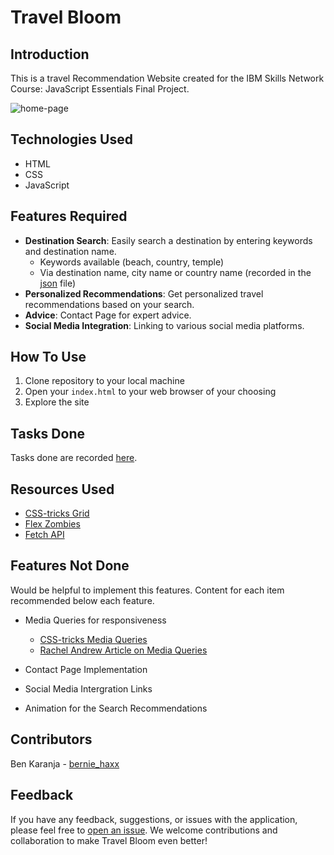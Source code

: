 # Travel Bloom

## Introduction

This is a travel Recommendation Website created for the IBM Skills Network Course: JavaScript Essentials Final Project.

![home-page](./images/home_page.png)

## Technologies Used
- HTML
- CSS
- JavaScript

## Features Required
- **Destination Search**: Easily search a destination by entering keywords and destination name.
    - Keywords available (beach, country, temple)
    - Via destination name, city name or country name (recorded in the [json](./travel_recommendation_api.json) file)
- **Personalized Recommendations**: Get personalized travel recommendations based on your search.
- **Advice**: Contact Page for expert advice.
- **Social Media Integration**: Linking to various social media platforms.

## How To Use
1. Clone repository to your local machine
2. Open your `index.html` to your web browser of your choosing
3. Explore the site

## Tasks Done
Tasks done are recorded [here](./TASKS.md).

## Resources Used

- [CSS-tricks Grid](https://css-tricks.com/css-masonry-css-grid/)
- [Flex Zombies](https://mastery.games/flexboxzombies/chapter/2/level/4)
- [Fetch API](https://developer.mozilla.org/en-US/docs/Web/API/Fetch_API)

## Features Not Done
Would be helpful to implement this features.
Content for each item recommended below each feature.

- Media Queries for responsiveness
    - [CSS-tricks Media Queries](https://css-tricks.com/a-complete-guide-to-css-media-queries/)
    - [Rachel Andrew Article on Media Queries](https://www.smashingmagazine.com/2018/02/media-queries-responsive-design-2018/)

- Contact Page Implementation
- Social Media Intergration Links
- Animation for the Search Recommendations

## Contributors

Ben Karanja - [bernie_haxx](https://github.com/bernie-haxx)

## Feedback

If you have any feedback, suggestions, or issues with the application, please feel free to [open an issue](https://github.com/bernie-haxx/Travel-Bloom/issues). We welcome contributions and collaboration to make Travel Bloom even better!